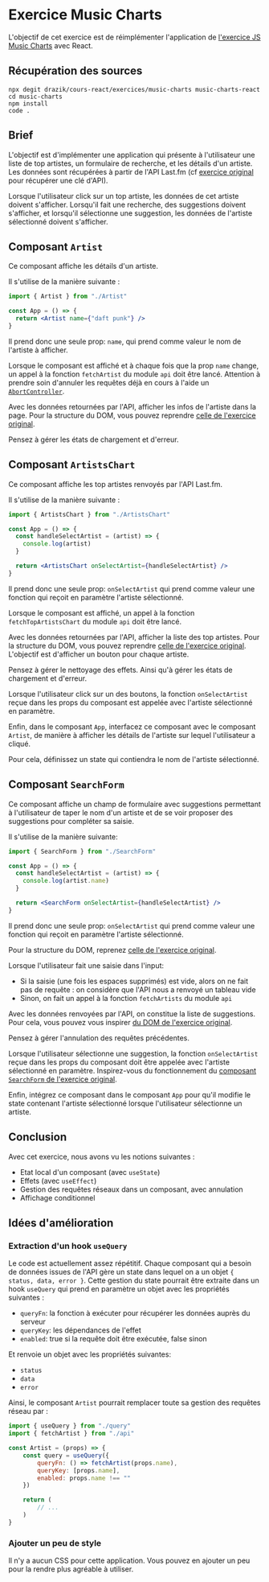 # Exercice Music Charts

L'objectif de cet exercice est de réimplémenter l'application de [l'exercice JS Music Charts](https://github.com/drazik/cours-js/tree/master/exercices/music-charts) avec React.

## Récupération des sources

```console
npx degit drazik/cours-react/exercices/music-charts music-charts-react
cd music-charts
npm install
code .
```

## Brief

L'objectif est d'implémenter une application qui présente à l'utilisateur une liste de top artistes, un formulaire de recherche, et les détails d'un artiste. Les données sont récupérées à partir de l'API Last.fm (cf [exercice original](https://github.com/drazik/cours-js/tree/master/exercices/music-charts#cr%C3%A9ation-dune-cl%C3%A9-api-sur-lastfm) pour récupérer une clé d'API).

Lorsque l'utilisateur click sur un top artiste, les données de cet artiste doivent s'afficher. Lorsqu'il fait une recherche, des suggestions doivent s'afficher, et lorsqu'il sélectionne une suggestion, les données de l'artiste sélectionné doivent s'afficher.

## Composant `Artist`

Ce composant affiche les détails d'un artiste.

Il s'utilise de la manière suivante :

```jsx
import { Artist } from "./Artist"

const App = () => {
  return <Artist name={"daft punk"} />
}
```

Il prend donc une seule prop: `name`, qui prend comme valeur le nom de l'artiste à afficher.

Lorsque le composant est affiché et à chaque fois que la prop `name` change, un appel à la fonction `fetchArtist` du module `api` doit être lancé. Attention à prendre soin d'annuler les requêtes déjà en cours à l'aide un [`AbortController`](https://developer.mozilla.org/en-US/docs/Web/API/AbortController).

Avec les données retournées par l'API, afficher les infos de l'artiste dans la page. Pour la structure du DOM, vous pouvez reprendre [celle de l'exercice original](https://github.com/drazik/cours-js/blob/master/exercices/music-charts/components/Artist-finished.js#L41-L78).

Pensez à gérer les états de chargement et d'erreur.

## Composant `ArtistsChart`

Ce composant affiche les top artistes renvoyés par l'API Last.fm.

Il s'utilise de la manière suivante :

```jsx
import { ArtistsChart } from "./ArtistsChart"

const App = () => {
  const handleSelectArtist = (artist) => {
    console.log(artist)
  }

  return <ArtistsChart onSelectArtist={handleSelectArtist} />
}
```

Il prend donc une seule prop: `onSelectArtist` qui prend comme valeur une fonction qui reçoit en paramètre l'artiste sélectionné.

Lorsque le composant est affiché, un appel à la fonction `fetchTopArtistsChart` du module `api` doit être lancé.

Avec les données retournées par l'API, afficher la liste des top artistes. Pour la structure du DOM, vous pouvez reprendre [celle de l'exercice original](https://github.com/drazik/cours-js/blob/master/exercices/music-charts/components/ArtistsChart-finished.js#L67-L74). L'objectif est d'afficher un bouton pour chaque artiste.

Pensez à gérer le nettoyage des effets. Ainsi qu'à gérer les états de chargement et d'erreur.

Lorsque l'utilisateur click sur un des boutons, la fonction `onSelectArtist` reçue dans les props du composant est appelée avec l'artiste sélectionné en paramètre.

Enfin, dans le composant `App`, interfacez ce composant avec le composant `Artist`, de manière à afficher les détails de l'artiste sur lequel l'utilisateur a cliqué.

Pour cela, définissez un state qui contiendra le nom de l'artiste sélectionné.

## Composant `SearchForm`

Ce composant affiche un champ de formulaire avec suggestions permettant à l'utilisateur de taper le nom d'un artiste et de se voir proposer des suggestions pour compléter sa saisie.

Il s'utilise de la manière suivante:

```jsx
import { SearchForm } from "./SearchForm"

const App = () => {
  const handleSelectArtist = (artist) => {
    console.log(artist.name)
  }

  return <SearchForm onSelectArtist={handleSelectArtist} />
}
```

Il prend donc une seule prop: `onSelectArtist` qui prend comme valeur une fonction qui reçoit en paramètre l'artiste sélectionné.

Pour la structure du DOM, reprenez [celle de l'exercice original](https://github.com/drazik/cours-js/blob/master/exercices/music-charts/index.html#L17-L21).

Lorsque l'utilisateur fait une saisie dans l'input:

- Si la saisie (une fois les espaces supprimés) est vide, alors on ne fait pas de requête : on considère que l'API nous a renvoyé un tableau vide
- Sinon, on fait un appel à la fonction `fetchArtists` du module `api`

Avec les données renvoyées par l'API, on constitue la liste de suggestions. Pour cela, vous pouvez vous inspirer [du DOM de l'exercice original](https://github.com/drazik/cours-js/blob/master/exercices/music-charts/components/SearchForm-finished.js#L97-L102).

Pensez à gérer l'annulation des requêtes précédentes.

Lorsque l'utilisateur sélectionne une suggestion, la fonction `onSelectArtist` reçue dans les props du composant doit être appelée avec l'artiste sélectionné en paramètre. Inspirez-vous du fonctionnement du [composant `SearchForm` de l'exercice original](https://github.com/drazik/cours-js/blob/master/exercices/music-charts/components/SearchForm-finished.js#L28-L32).

Enfin, intégrez ce composant dans le composant `App` pour qu'il modifie le state contenant l'artiste sélectionné lorsque l'utilisateur sélectionne un artiste.

## Conclusion

Avec cet exercice, nous avons vu les notions suivantes :

- Etat local d'un composant (avec `useState`)
- Effets (avec `useEffect`)
- Gestion des requêtes réseaux dans un composant, avec annulation
- Affichage conditionnel

## Idées d'amélioration

### Extraction d'un hook `useQuery`

Le code est actuellement assez répétitif. Chaque composant qui a besoin de données issues de l'API gère un state dans lequel on a un objet `{ status, data, error }`. Cette gestion du state pourrait être extraite dans un hook `useQuery` qui prend en paramètre un objet avec les propriétés suivantes :

- `queryFn`: la fonction à exécuter pour récupérer les données auprès du serveur
- `queryKey`: les dépendances de l'effet
- `enabled`: true si la requête doit être exécutée, false sinon

Et renvoie un objet avec les propriétés suivantes:

- `status`
- `data`
- `error`

Ainsi, le composant `Artist` pourrait remplacer toute sa gestion des requêtes réseau par :

```jsx
import { useQuery } from "./query"
import { fetchArtist } from "./api"

const Artist = (props) => {
	const query = useQuery({
		queryFn: () => fetchArtist(props.name),
		queryKey: [props.name],
		enabled: props.name !== ""
	})

	return (
		// ...
	)
}
```

### Ajouter un peu de style

Il n'y a aucun CSS pour cette application. Vous pouvez en ajouter un peu pour la rendre plus agréable à utiliser.
